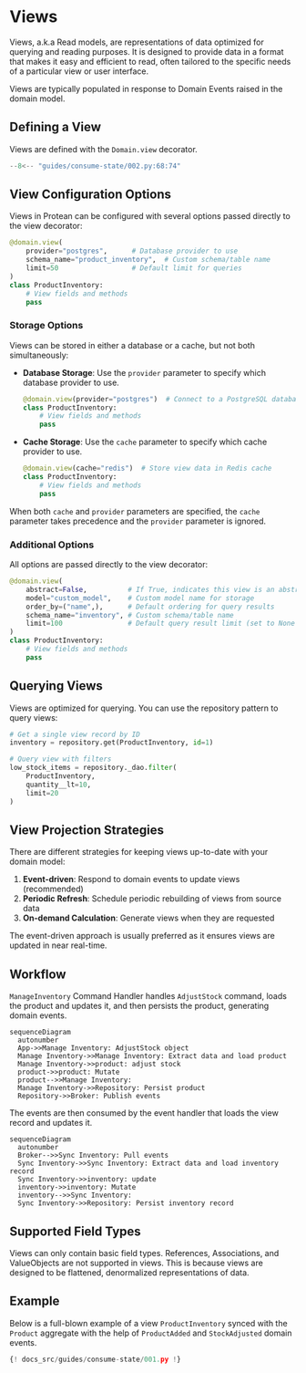 # Views

Views, a.k.a Read models, are representations of data optimized for querying
and reading purposes. It is designed to provide data in a format that makes it
easy and efficient to read, often tailored to the specific needs of a
particular view or user interface.

Views are typically populated in response to Domain Events raised in the
domain model.

## Defining a View

Views are defined with the `Domain.view` decorator.

```python hl_lines="15-19"
--8<-- "guides/consume-state/002.py:68:74"
```

## View Configuration Options

Views in Protean can be configured with several options passed directly to the view decorator:

```python
@domain.view(
    provider="postgres",      # Database provider to use
    schema_name="product_inventory",  # Custom schema/table name
    limit=50                  # Default limit for queries
)
class ProductInventory:
    # View fields and methods
    pass
```

### Storage Options

Views can be stored in either a database or a cache, but not both simultaneously:

- **Database Storage**: Use the `provider` parameter to specify which database provider to use.
  ```python
  @domain.view(provider="postgres")  # Connect to a PostgreSQL database
  class ProductInventory:
      # View fields and methods
      pass
  ```

- **Cache Storage**: Use the `cache` parameter to specify which cache provider to use.
  ```python
  @domain.view(cache="redis")  # Store view data in Redis cache
  class ProductInventory:
      # View fields and methods
      pass
  ```

When both `cache` and `provider` parameters are specified, the `cache` parameter takes precedence
and the `provider` parameter is ignored.

### Additional Options

All options are passed directly to the view decorator:

```python
@domain.view(
    abstract=False,          # If True, indicates this view is an abstract base class
    model="custom_model",    # Custom model name for storage
    order_by=("name",),      # Default ordering for query results
    schema_name="inventory", # Custom schema/table name
    limit=100                # Default query result limit (set to None for no limit)
)
class ProductInventory:
    # View fields and methods
    pass
```

## Querying Views

Views are optimized for querying. You can use the repository pattern to query views:

```python
# Get a single view record by ID
inventory = repository.get(ProductInventory, id=1)

# Query view with filters
low_stock_items = repository._dao.filter(
    ProductInventory, 
    quantity__lt=10,
    limit=20
)
```

## View Projection Strategies

There are different strategies for keeping views up-to-date with your domain model:

1. **Event-driven**: Respond to domain events to update views (recommended)
2. **Periodic Refresh**: Schedule periodic rebuilding of views from source data
3. **On-demand Calculation**: Generate views when they are requested 

The event-driven approach is usually preferred as it ensures views are updated in near real-time.

## Workflow

`ManageInventory` Command Handler handles `AdjustStock` command, loads the
product and updates it, and then persists the product, generating domain
events.

```mermaid
sequenceDiagram
  autonumber
  App->>Manage Inventory: AdjustStock object
  Manage Inventory->>Manage Inventory: Extract data and load product
  Manage Inventory->>product: adjust stock
  product->>product: Mutate
  product-->>Manage Inventory: 
  Manage Inventory->>Repository: Persist product
  Repository->>Broker: Publish events
```

The events are then consumed by the event handler that loads the view record
and updates it.

```mermaid
sequenceDiagram
  autonumber
  Broker-->>Sync Inventory: Pull events
  Sync Inventory->>Sync Inventory: Extract data and load inventory record
  Sync Inventory->>inventory: update
  inventory->>inventory: Mutate
  inventory-->>Sync Inventory: 
  Sync Inventory->>Repository: Persist inventory record
```

## Supported Field Types

Views can only contain basic field types. References, Associations, and ValueObjects 
are not supported in views. This is because views are designed to be flattened, 
denormalized representations of data.

## Example

Below is a full-blown example of a view `ProductInventory` synced with the
`Product` aggregate with the help of `ProductAdded` and `StockAdjusted` domain
events.

```python hl_lines="68-74 115-127 129-136"
{! docs_src/guides/consume-state/001.py !}
```
